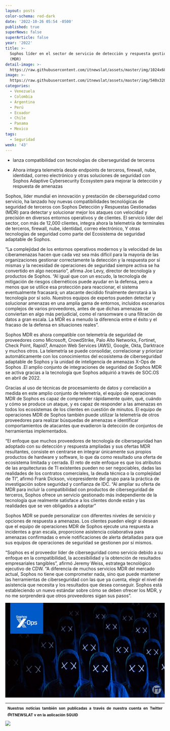 ```yaml
---
layout: posts
color-schema: red-dark
date: '2022-10-26 05:54 -0500'
published: true
superNews: false
superArticle: false
year: '2022'
title: >-
  Sophos líder en el sector de servicio de detección y respuesta gestionada
  (MDR) 
detail-image: >-
  https://raw.githubusercontent.com/itnewslat/assets/master/img/1024x680/sophos-xops-g.jpg
image: >-
  https://raw.githubusercontent.com/itnewslat/assets/master/img/540x320/sophos-xops-p.jpg
categories:
  - Venezuela
  - Colombia
  - Argentina
  - Perú
  - Ecuador
  - Chile
  - Panama
  - Mexico
tags:
  - Seguridad
week: '43'
---
```

- lanza compatibilidad con tecnologías de ciberseguridad de terceros

- Ahora integra telemetría desde endpoints de terceros, firewall, nube, identidad, correo electrónico y otras soluciones de seguridad con Sophos Adaptive Cybersecurity Ecosystem para mejorar la detección y respuesta de amenazas

Sophos, líder mundial en innovación y prestación de ciberseguridad como servicio, ha lanzado hoy nuevas compatibilidades tecnológicas de seguridad de terceros con  Sophos Detección y Respuestas Gestionadas (MDR) para detectar y solucionar mejor los ataques con velocidad y precisión en diversos entornos operativos y de clientes. El servicio líder del sector, con más de 12,000 clientes, integra ahora la telemetría de terminales de terceros, firewall, nube, identidad, correo electrónico, Y otras tecnologías de seguridad como parte del  Ecosistema de seguridad adaptable de Sophos.

“La complejidad de los entornos operativos modernos y la velocidad de las ciberamenazas hacen que  cada vez sea más difícil para la mayoría de las organizaciones gestionar correctamente la detección y la respuesta por sí mismas y la necesidad de operaciones de seguridad siempre activa se ha convertido en algo necesario”, afirma Joe Levy, director de tecnología y productos de Sophos. “Al igual que con un escudo, la tecnología de mitigación de riesgos cibernéticos puede ayudar en la defensa, pero a menos que se utilice esa protección para reaccionar, el sistema eventualmente fracasará; un atacante decidido finalmente derrotará a la tecnología por sí solo. Nuestros equipos de expertos pueden detectar y solucionar amenazas en una amplia gama de entornos, incluidos escenarios complejos de varios proveedores, antes de que dichas amenazas se conviertan en algo más perjudicial, como el ransomware o una filtración de datos a gran escala. La MDR es a menudo la diferencia entre el éxito y el fracaso de la defensa en situaciones reales”.

Sophos MDR es ahora compatible con telemetría de seguridad de proveedores como Microsoft, CrowdStrike, Palo Alto Networks, Fortinet, Check Point, Rapid7, Amazon Web Services (AWS), Google, Okta, Darktrace y muchos otros. La telemetría se puede consolidar, correlacionar y priorizar automáticamente con los conocimientos del ecosistema de ciberseguridad adaptable de Sophos y la unidad de inteligencia de amenazas X-Ops de Sophos .El amplio conjunto de integraciones de seguridad de Sophos MDR se activa gracias a la tecnología que Sophos adquirió a través de SOC.OS en abril de 2022.

Gracias al uso de técnicas de procesamiento de datos y correlación a medida en este amplio conjunto de telemetría, el equipo de operaciones MDR de Sophos es capaz de comprender rápidamente quién, qué, cuándo y cómo se produce un ataque, y es capaz de responder a las amenazas en todos los ecosistemas de los clientes en cuestión de minutos. El equipo de operaciones MDR de Sophos también puede utilizar la telemetría de otros proveedores para realizar búsquedas de amenazas e identificar comportamientos de atacantes que evadieron la detección de conjuntos de herramientas implementados.

“El enfoque que muchos proveedores de tecnología de ciberseguridad han adoptado con su detección y respuesta ampliadas y sus ofertas MDR resultantes, consiste en centrarse en integrar únicamente sus propios productos de hardware y software, lo que da como resultado una oferta de ecosistema limitada y cerrada. El reto de este enfoque es que los atributos de las arquitecturas de TI existentes pueden no ser negociables, dadas las realidades de los contratos comerciales, la deuda técnica o la complejidad de TI”, afirmó Frank Dickson, vicepresidente del grupo para la práctica de investigación sobre seguridad y confianza de IDC. “Al ampliar su oferta de MDR para incluir la compatibilidad con productos de ciberseguridad de terceros, Sophos ofrece un servicio gestionado más independiente de la tecnología que realmente satisface a los clientes donde están y las realidades que se ven obligados a adoptar”

Sophos MDR se puede personalizar con diferentes niveles de servicio y opciones de respuesta a amenazas. Los clientes pueden elegir si desean que el equipo de operaciones MDR de Sophos ejecute una respuesta a incidentes a gran escala, proporcione asistencia colaborativa para amenazas confirmadas o envíe notificaciones de alerta detalladas para que sus equipos de operaciones de seguridad se gestionen por sí mismos.

“Sophos es el proveedor líder de ciberseguridad como servicio debido a su enfoque en la compatibilidad, la accesibilidad y la obtención de resultados empresariales tangibles”, afirmó Jeremy Weiss, estratega tecnológico ejecutivo de CDW. “A diferencia de muchos servicios MDR del mercado actual, Sophos no tiene que comprometer nada, sino que puede mantener las herramientas de ciberseguridad con las que ya cuenta, elegir el nivel de asistencia que necesita y los resultados que desea conseguir. Sophos está estableciendo un nuevo estándar sobre cómo se deben ofrecer los MDR, y no me sorprenderá que otros proveedores sigan sus pasos”.

![](https://raw.githubusercontent.com/itnewslat/assets/master/img/540x320/sophos-xops-p.jpg)

<table style="height: 42px;" width="569">
<tbody>
<tr>
<td style="text-align: justify;"><sub><strong>Nuestras noticias también son publicadas a través de nuestra cuenta en Twitter <a href="https://twitter.com/itnewslat?lang=es">@ITNEWSLAT</a> y en la aplicación <a href="https://squidapp.co/en/">SQUID</a></strong></sub></td>
</tr>
</tbody>
</table>

<img src="https://tracker.metricool.com/c3po.jpg?hash=56f88a41e39ab42c063cc51676587a04"/>